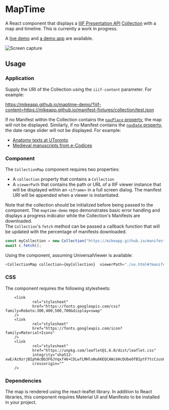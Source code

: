 # MapTime

A React component that displays a [IIIF Presentation API](https://iiif.io/api/presentation/3.0/) [Collection](https://iiif.io/api/presentation/3.0/#51-collection) with a map and timeline. This is currently a work in progress.

A [live demo](https://mikeapp.github.io/maptime-demo/?iiif-content=https://mikeapp.github.io/manifest-fixtures/collection/test.json) and [a demo app](https://github.com/mikeapp/maptime-demo) are available.

![Screen capture](https://mikeapp.github.io/manifest-fixtures/images/maptimev0-1-11.png)

## Usage

### Application

Supply the URI of the Collection using the `iiif-content` parameter.  For example:

https://mikeapp.github.io/maptime-demo/?iiif-content=https://mikeapp.github.io/manifest-fixtures/collection/test.json

If no Manifest within the Collection contains the [`navPlace` property](https://iiif.io/api/extension/navplace/), the map will not be displayed.
Similarly, if no Manifest contains the [`navDate` property](https://iiif.io/api/presentation/3.0/#navdate), the date range slider will not be displayed. For example:

* [Anatomy texts at UToronto](https://mikeapp.github.io/maptime-demo/?iiif-content=https://iiif.library.utoronto.ca/presentation/v2/collections/anatomia:root)
* [Medieval manuscripts from e-Codices](https://mikeapp.github.io/maptime-demo/?iiif-content=https://www.e-codices.unifr.ch/metadata/iiif/collection/aev.json)

### Component

The `CollectionMap` component requires two properties:
- A `collection` property that contains a `Collection` 
- A `viewerPath` that contains the path or URL of a IIIF viewer instance that will be displayed within an `<iframe>` in a full screen dialog. The manifest URI will be appended when a viewer is instantiated.

Note that the collection should be initialized before being passed to the component.  The `maptime-demo` repo demonstrates basic error handling and displays a progress indicator while the Collection's Manifests are downloaded.  
The `Collection`'s `fetch` method can be passed a callback function that will be updated with the percentage of manifests downloaded.
```javascript
const myCollection = new Collection("https://mikeapp.github.io/manifest-fixtures/collection/test.json");
await c.fetch();
```

Using the component, assuming UniversalViewer is available:
```javascript
<CollectionMap collection={myCollection}  viewerPath="./uv.html#?manifest=" />
```

### CSS

The component requires the following stylesheets:
```
    <link
            rel="stylesheet"
            href="https://fonts.googleapis.com/css?family=Roboto:300,400,500,700&display=swap"
    />
    <link
            rel="stylesheet"
            href="https://fonts.googleapis.com/icon?family=Material+Icons"
    />
    <link
            rel="stylesheet"
            href="https://unpkg.com/leaflet@1.6.0/dist/leaflet.css"
            integrity="sha512-xwE/Az9zrjBIphAcBb3F6JVqxf46+CDLwfLMHloNu6KEQCAWi6HcDUbeOfBIptF7tcCzusKFjFw2yuvEpDL9wQ=="
            crossorigin=""
    />
```

### Dependencies
The map is rendered using the react-leaflet library. In addition to React libraries, this component requires Material UI and Manifesto to be installed in your project.
